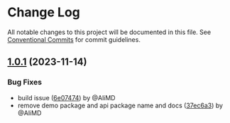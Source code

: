 # Change Log

All notable changes to this project will be documented in this file.
See [Conventional Commits](https://conventionalcommits.org) for commit guidelines.

## [1.0.1](https://github.com/Alwatr/storage/compare/v1.0.0...v1.0.1) (2023-11-14)

### Bug Fixes

* build issue ([6e07474](https://github.com/Alwatr/storage/commit/6e07474f5a44ec3ee923c9f840228a9866b2fab0)) by @AliMD
* remove demo package and api package name and docs ([37ec6a3](https://github.com/Alwatr/storage/commit/37ec6a376ef62fed14199fc52878b54bc44d123c)) by @AliMD
